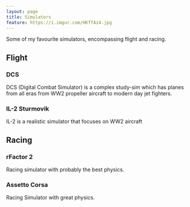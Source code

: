 ```yaml
---
layout: page
title: Simulators
feature: https://i.imgur.com/HKffAz4.jpg
---
```


Some of my favourite simulators, encompassing flight and racing.

## Flight

### DCS

DCS (Digital Combat Simulator) is a complex study-sim which has 
planes from all eras from WW2 propeller aircraft to modern day
jet fighters.

### IL-2 Sturmovik

IL-2 is a realistic simulator that focuses on WW2 aircraft

## Racing

### rFactor 2

Racing simulator with probably the best physics.

### Assetto Corsa

Racing Simulator with great physics.
